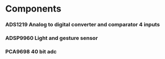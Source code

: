 # Components
### ADS1219 Analog to digital converter and comparator 4 inputs
### ADSP9960 Light and gesture sensor
### PCA9698 40 bit adc
